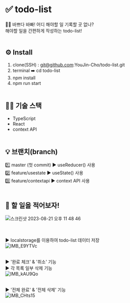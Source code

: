 # ✅ todo-list

💁‍♀️ 바쁘다 바빠! 어디 해야할 일 기록할 곳 없나? <br>
해야할 일을 간편하게 작성하는 todo-list!
<br><br>

## ⚙️ Install
1. clone(SSH) : git@github.com:YouJin-Cho/todo-list.git
2. terminal ➡️ cd todo-list
3. npm install
4. npm run start
<br><br>

## 💪🏻 기술 스택
* TypeScript
* React
* context API
<br><br>

## 💡 브랜치(branch)
1️⃣ master (첫 commit) ▶️ useReducer() 사용 <br>
2️⃣ feature/usestate ▶️ useState() 사용 <br>
3️⃣ feature/contextapi ▶️ context API 사용 
<br><br>

## 📝 할 일을 적어보자!


![스크린샷 2023-08-21 오후 11 48 46](https://github.com/YouJin-Cho/todo-list/assets/122290134/107095c1-000b-4ca6-ae04-45187501c034)
<br><br><br>

▶️ localstorage를 이용하여 todo-list 데이터 저장 <br>
![IMB_E9YTVc](https://github.com/YouJin-Cho/todo-list/assets/122290134/68efbd39-70a6-4855-aede-49c4bac00256)
<br><br>

▶️ '완료 체크' & '취소' 기능 <br>
▶️ 각 목록 일부 삭제 기능 <br>
![IMB_kAU9Qo](https://github.com/YouJin-Cho/todo-list/assets/122290134/d4e69e99-2ae1-404b-b21d-b654512756e6)
<br><br>

▶️ '전체 완료' & '전체 삭제' 기능 <br>
![IMB_CHts15](https://github.com/YouJin-Cho/todo-list/assets/122290134/eadc103e-f9ab-47db-9f9f-157fa97366e7)
